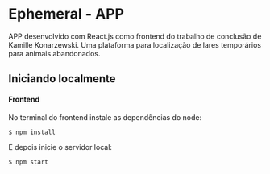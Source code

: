 # Ephemeral - APP

APP desenvolvido com React.js como frontend do trabalho de conclusão de Kamille Konarzewski. Uma plataforma para localização de lares temporários para animais abandonados.

## Iniciando localmente
#### Frontend

No terminal do frontend instale as dependências do node:

```sh
$ npm install
```

E depois inicie o servidor local:

```sh
$ npm start
```
